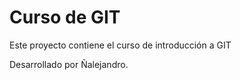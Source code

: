 # Curso de GIT

Este proyecto contiene el curso de introducción a GIT

Desarrollado por Ñalejandro.
